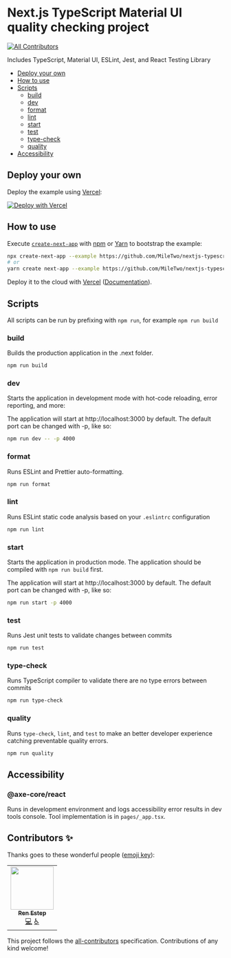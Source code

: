 # Next.js TypeScript Material UI quality checking project
<!-- ALL-CONTRIBUTORS-BADGE:START - Do not remove or modify this section -->
[![All Contributors](https://img.shields.io/badge/all_contributors-1-orange.svg?style=flat-square)](#contributors-)
<!-- ALL-CONTRIBUTORS-BADGE:END -->

Includes TypeScript, Material UI, ESLint, Jest, and React Testing Library

-   [Deploy your own](#deploy-your-own)
-   [How to use](#how-to-use)
-   [Scripts](#scripts)
    -   [build](#build)
    -   [dev](#dev)
    -   [format](#format)
    -   [lint](#lint)
    -   [start](#start)
    -   [test](#test)
    -   [type-check](#type-check)
    -   [quality](#quality)
-   [Accessibility ](#accessibility)

## Deploy your own

Deploy the example using [Vercel](https://vercel.com?utm_source=github&utm_medium=readme&utm_campaign=next-example):

[![Deploy with Vercel](https://vercel.com/button)](https://vercel.com/new/git/external?repository-url=https://github.com/MileTwo/nextjs-typescript-material-ui-eslint-jest)

## How to use

Execute [`create-next-app`](https://github.com/vercel/next.js/tree/canary/packages/create-next-app) with [npm](https://docs.npmjs.com/cli/init) or [Yarn](https://yarnpkg.com/lang/en/docs/cli/create/) to bootstrap the example:

```bash
npx create-next-app --example https://github.com/MileTwo/nextjs-typescript-material-ui-eslint-jest
# or
yarn create next-app --example https://github.com/MileTwo/nextjs-typescript-material-ui-eslint-jest
```

Deploy it to the cloud with [Vercel](https://vercel.com/new?utm_source=github&utm_medium=readme&utm_campaign=next-example) ([Documentation](https://nextjs.org/docs/deployment)).

## Scripts

All scripts can be run by prefixing with `npm run`, for example `npm run build`

### build

Builds the production application in the .next folder.

```bash
npm run build
```

### dev

Starts the application in development mode with hot-code reloading, error reporting, and more:

The application will start at http://localhost:3000 by default. The default port can be changed with -p, like so:

```bash
npm run dev -- -p 4000
```

### format

Runs ESLint and Prettier auto-formatting.

```bash
npm run format
```

### lint

Runs ESLint static code analysis based on your `.eslintrc` configuration

```bash
npm run lint
```

### start

Starts the application in production mode. The application should be compiled with `npm run build` first.

The application will start at http://localhost:3000 by default. The default port can be changed with -p, like so:

```bash
npm run start -p 4000
```

### test

Runs Jest unit tests to validate changes between commits

```bash
npm run test
```

### type-check

Runs TypeScript compiler to validate there are no type errors between commits

```bash
npm run type-check
```

### quality

Runs `type-check`, `lint`, and `test` to make an better developer experience catching preventable quality errors.

```bash
npm run quality
```

## Accessibility

### @axe-core/react

Runs in development environment and logs accessibility error results in dev tools console. Tool implementation is in `pages/_app.tsx`.

## Contributors ✨

Thanks goes to these wonderful people ([emoji key](https://allcontributors.org/docs/en/emoji-key)):

<!-- ALL-CONTRIBUTORS-LIST:START - Do not remove or modify this section -->
<!-- prettier-ignore-start -->
<!-- markdownlint-disable -->
<table>
  <tr>
    <td align="center"><a href="http://renestep.com"><img src="https://avatars.githubusercontent.com/u/22155535?v=4?s=100" width="100px;" alt=""/><br /><sub><b>Ren Estep</b></sub></a><br /><a href="https://github.com/MileTwo/nextjs-typescript-material-ui-eslint-jest/commits?author=storiesOfRen" title="Code">💻</a> <a href="#a11y-storiesOfRen" title="Accessibility">️️️️♿️</a></td>
  </tr>
</table>

<!-- markdownlint-restore -->
<!-- prettier-ignore-end -->

<!-- ALL-CONTRIBUTORS-LIST:END -->

This project follows the [all-contributors](https://github.com/all-contributors/all-contributors) specification. Contributions of any kind welcome!